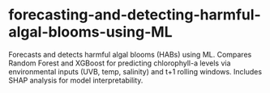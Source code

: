 # forecasting-and-detecting-harmful-algal-blooms-using-ML
Forecasts and detects harmful algal blooms (HABs) using ML. Compares Random Forest and XGBoost for predicting chlorophyll-a levels via environmental inputs (UVB, temp, salinity) and t+1 rolling windows. Includes SHAP analysis for model interpretability.
